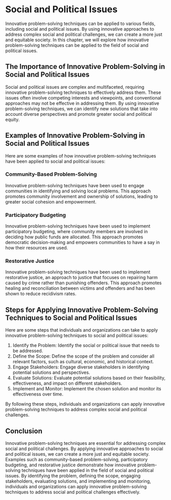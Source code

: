Social and Political Issues
===============================================================================================

Innovative problem-solving techniques can be applied to various fields, including social and political issues. By using innovative approaches to address complex social and political challenges, we can create a more just and equitable society. In this chapter, we will explore how innovative problem-solving techniques can be applied to the field of social and political issues.

The Importance of Innovative Problem-Solving in Social and Political Issues
---------------------------------------------------------------------------

Social and political issues are complex and multifaceted, requiring innovative problem-solving techniques to effectively address them. These issues often involve competing interests and viewpoints, and conventional approaches may not be effective in addressing them. By using innovative problem-solving techniques, we can identify new solutions that take into account diverse perspectives and promote greater social and political equity.

Examples of Innovative Problem-Solving in Social and Political Issues
---------------------------------------------------------------------

Here are some examples of how innovative problem-solving techniques have been applied to social and political issues:

### Community-Based Problem-Solving

Innovative problem-solving techniques have been used to engage communities in identifying and solving local problems. This approach promotes community involvement and ownership of solutions, leading to greater social cohesion and empowerment.

### Participatory Budgeting

Innovative problem-solving techniques have been used to implement participatory budgeting, where community members are involved in deciding how public funds are allocated. This approach promotes democratic decision-making and empowers communities to have a say in how their resources are used.

### Restorative Justice

Innovative problem-solving techniques have been used to implement restorative justice, an approach to justice that focuses on repairing harm caused by crime rather than punishing offenders. This approach promotes healing and reconciliation between victims and offenders and has been shown to reduce recidivism rates.

Steps for Applying Innovative Problem-Solving Techniques to Social and Political Issues
---------------------------------------------------------------------------------------

Here are some steps that individuals and organizations can take to apply innovative problem-solving techniques to social and political issues:

1. Identify the Problem: Identify the social or political issue that needs to be addressed.
2. Define the Scope: Define the scope of the problem and consider all relevant factors, such as cultural, economic, and historical context.
3. Engage Stakeholders: Engage diverse stakeholders in identifying potential solutions and perspectives.
4. Evaluate Solutions: Evaluate potential solutions based on their feasibility, effectiveness, and impact on different stakeholders.
5. Implement and Monitor: Implement the chosen solution and monitor its effectiveness over time.

By following these steps, individuals and organizations can apply innovative problem-solving techniques to address complex social and political challenges.

Conclusion
----------

Innovative problem-solving techniques are essential for addressing complex social and political challenges. By applying innovative approaches to social and political issues, we can create a more just and equitable society. Examples such as community-based problem-solving, participatory budgeting, and restorative justice demonstrate how innovative problem-solving techniques have been applied in the field of social and political issues. By identifying the problem, defining the scope, engaging stakeholders, evaluating solutions, and implementing and monitoring, individuals and organizations can apply innovative problem-solving techniques to address social and political challenges effectively.



